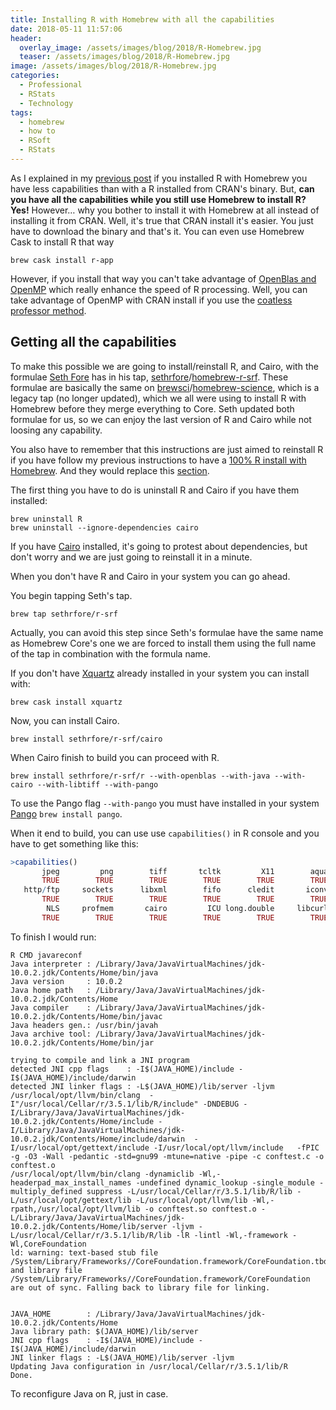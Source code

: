 ```yaml
---
title: Installing R with Homebrew with all the capabilities
date: 2018-05-11 11:57:06
header:
  overlay_image: /assets/images/blog/2018/R-Homebrew.jpg
  teaser: /assets/images/blog/2018/R-Homebrew.jpg
image: /assets/images/blog/2018/R-Homebrew.jpg
categories:
  - Professional
  - RStats
  - Technology
tags:
  - homebrew
  - how to
  - RSoft
  - RStats
---
```

As I explained in my [previous post](/blog/2018/05/11/homebrews-r-doesnt-have-all-the-capabilities/) if you installed R with Homebrew you have less capabilities than with a R installed from CRAN's binary. But, **can you have all the capabilities while you still use Homebrew to install R? Yes!** However… why you bother to install it with Homebrew at all instead of installing it from CRAN. Well, it's true that CRAN install it's easier. You just have to download the binary and that's it. You can even use Homebrew Cask to install R that way

```shell
brew cask install r-app
```

However, if you install that way you can't take advantage of [OpenBlas and OpenMP](/blog/2018/01/12/install-r-100-homebrew-edition-with-openblas-openmp-my-version/#openblas--openmp) which really enhance the speed of R processing. Well, you can take advantage of OpenMP with CRAN install if you use the [coatless professor method](/blog/2018/01/12/install-r-100-homebrew-edition-with-openblas-openmp-my-version/#openblas--openmp).

## Getting all the capabilities

To make this possible we are going to install/reinstall R, and Cairo, with the formulae [Seth Fore](https://github.com/sethrfore) has in his tap, [sethrfore](https://github.com/sethrfore)/[homebrew-r-srf](https://github.com/sethrfore/homebrew-r-srf). These formulae are basically the same on [brewsci](https://github.com/brewsci)/[homebrew-science](https://github.com/brewsci/homebrew-science), which is a legacy tap (no longer updated), which we all were using to install R with Homebrew before they merge everything to Core. Seth updated both formulae for us, so we can enjoy the last version of R and Cairo while not loosing any capability.

You also have to remember that this instructions are just aimed to reinstall R if you have follow my previous instructions to have a [100% R install with Homebrew](/blog/2018/01/12/install-r-100-homebrew-edition-with-openblas-openmp-my-version/). And they would replace this [section](/blog/2018/01/12/install-r-100-homebrew-edition-with-openblas-openmp-my-version/#r).

The first thing you have to do is uninstall R and Cairo if you have them installed:

```shell
brew uninstall R
brew uninstall --ignore-dependencies cairo
```

If you have [Cairo](https://cairographics.org) installed, it's going to protest about dependencies, but don't worry and we are just going to reinstall it in a minute.

When you don't have R and Cairo in your system you can go ahead.

You begin tapping Seth's tap.

```shell
brew tap sethrfore/r-srf
```

Actually, you can avoid this step since Seth's formulae have the same name as Homebrew Core's one we are forced to install them using the full name of the tap in combination with the formula name.

If you don't have [Xquartz](https://www.xquartz.org) already installed in your system you can install with:

```shell
brew cask install xquartz
```

Now, you can install Cairo.

```shell
brew install sethrfore/r-srf/cairo
```

When Cairo finish to build you can proceed with R.

```shell
brew install sethrfore/r-srf/r --with-openblas --with-java --with-cairo --with-libtiff --with-pango
```

To use the Pango flag `--with-pango` you must have installed in your system [Pango](http://www.pango.org) `brew install pango`.

When it end to build, you can use use `capabilities()` in R console and you have to get something like this:

```r
>capabilities()
       jpeg         png        tiff       tcltk         X11        aqua
       TRUE        TRUE        TRUE        TRUE        TRUE        TRUE
   http/ftp     sockets      libxml        fifo      cledit       iconv
       TRUE        TRUE        TRUE        TRUE        TRUE        TRUE
        NLS     profmem       cairo         ICU long.double     libcurl
       TRUE        TRUE        TRUE        TRUE        TRUE        TRUE
```

To finish I would run:

```shell
R CMD javareconf
Java interpreter : /Library/Java/JavaVirtualMachines/jdk-10.0.2.jdk/Contents/Home/bin/java
Java version     : 10.0.2
Java home path   : /Library/Java/JavaVirtualMachines/jdk-10.0.2.jdk/Contents/Home
Java compiler    : /Library/Java/JavaVirtualMachines/jdk-10.0.2.jdk/Contents/Home/bin/javac
Java headers gen.: /usr/bin/javah
Java archive tool: /Library/Java/JavaVirtualMachines/jdk-10.0.2.jdk/Contents/Home/bin/jar

trying to compile and link a JNI program
detected JNI cpp flags    : -I$(JAVA_HOME)/include -I$(JAVA_HOME)/include/darwin
detected JNI linker flags : -L$(JAVA_HOME)/lib/server -ljvm
/usr/local/opt/llvm/bin/clang  -I"/usr/local/Cellar/r/3.5.1/lib/R/include" -DNDEBUG -I/Library/Java/JavaVirtualMachines/jdk-10.0.2.jdk/Contents/Home/include -I/Library/Java/JavaVirtualMachines/jdk-10.0.2.jdk/Contents/Home/include/darwin  -I/usr/local/opt/gettext/include -I/usr/local/opt/llvm/include   -fPIC  -g -O3 -Wall -pedantic -std=gnu99 -mtune=native -pipe -c conftest.c -o conftest.o
/usr/local/opt/llvm/bin/clang -dynamiclib -Wl,-headerpad_max_install_names -undefined dynamic_lookup -single_module -multiply_defined suppress -L/usr/local/Cellar/r/3.5.1/lib/R/lib -L/usr/local/opt/gettext/lib -L/usr/local/opt/llvm/lib -Wl,-rpath,/usr/local/opt/llvm/lib -o conftest.so conftest.o -L/Library/Java/JavaVirtualMachines/jdk-10.0.2.jdk/Contents/Home/lib/server -ljvm -L/usr/local/Cellar/r/3.5.1/lib/R/lib -lR -lintl -Wl,-framework -Wl,CoreFoundation
ld: warning: text-based stub file /System/Library/Frameworks//CoreFoundation.framework/CoreFoundation.tbd and library file /System/Library/Frameworks//CoreFoundation.framework/CoreFoundation are out of sync. Falling back to library file for linking.


JAVA_HOME        : /Library/Java/JavaVirtualMachines/jdk-10.0.2.jdk/Contents/Home
Java library path: $(JAVA_HOME)/lib/server
JNI cpp flags    : -I$(JAVA_HOME)/include -I$(JAVA_HOME)/include/darwin
JNI linker flags : -L$(JAVA_HOME)/lib/server -ljvm
Updating Java configuration in /usr/local/Cellar/r/3.5.1/lib/R
Done.
```

To reconfigure Java on R, just in case.
